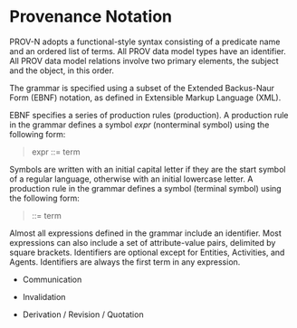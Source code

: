 # Provenance Notation

PROV-N adopts a functional-style syntax consisting of a predicate name and an ordered list of terms. All PROV data model types have an identifier. All PROV data model relations involve two primary elements, the subject and the object, in this order. 

The grammar is specified using a subset of the Extended Backus-Naur Form (EBNF) notation, as defined in Extensible Markup Language (XML). 

EBNF specifies a series of production rules (production). A production rule in the grammar defines a symbol *expr* (nonterminal symbol) using the following form: 

> expr ::= term

Symbols are written with an initial capital letter if they are the start symbol of a regular language, otherwise with an initial lowercase letter. A production rule in the grammar defines a symbol <TERMINAL> (terminal symbol) using the following form:

> <TERMINAL> ::= term

Almost all expressions defined in the grammar include an identifier. Most expressions can also include a set of attribute-value pairs, delimited by square brackets. Identifiers are optional except for Entities, Activities, and Agents. Identifiers are always the first term in any expression. 

+ Communication

+ Invalidation

+ Derivation / Revision  / Quotation

